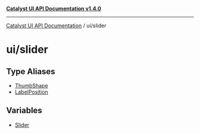 [**Catalyst UI API Documentation v1.4.0**](../../README.md)

---

[Catalyst UI API Documentation](../../README.md) / ui/slider

# ui/slider

## Type Aliases

- [ThumbShape](type-aliases/ThumbShape.md)
- [LabelPosition](type-aliases/LabelPosition.md)

## Variables

- [Slider](variables/Slider.md)
